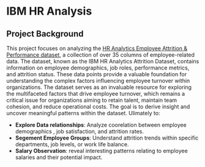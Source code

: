 # IBM HR Analysis

## Project Background

This project focuses on analyzing the [HR Analytics Employee Attrition & Performance dataset](https://www.kaggle.com/datasets/pavansubhasht/ibm-hr-analytics-attrition-dataset/data), a collection of over 35 columns of employee-related data. The dataset, known as the IBM HR Analytics Attrition Dataset, contains information on employee demographics, job roles, performance metrics, and attrition status. These data points provide a valuable foundation for understanding the complex factors influencing employee turnover within organizations. The dataset serves as an invaluable resource for exploring the multifaceted factors that drive employee turnover, which remains a critical issue for organizations aiming to retain talent, maintain team cohesion, and reduce operational costs. The goal is to derive insight and uncover meaningful patterns within the dataset. Ulimately to: 

- **Explore Data relationships**: Analyze coorelation between employee demographics , job satisfaction, and attrition rates.
- **Segement Employee Groups**: Understand attrition trends within specific departments, job levels, or work life balance.
- **Salary Observation**: reveal interesting patterns relating to employee salaries and their potential impact.



